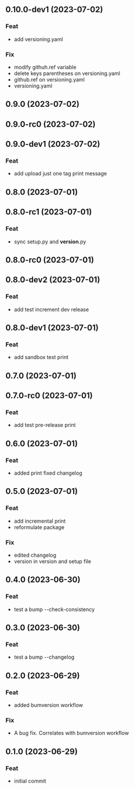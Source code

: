 ## 0.10.0-dev1 (2023-07-02)

### Feat

- add versioning.yaml

### Fix

- modify githuh.ref variable
- delete keys parentheses on versioning.yaml
- github.ref on versioning.yaml
- versioning.yaml

## 0.9.0 (2023-07-02)

## 0.9.0-rc0 (2023-07-02)

## 0.9.0-dev1 (2023-07-02)

### Feat

- add upload just one tag print message

## 0.8.0 (2023-07-01)

## 0.8.0-rc1 (2023-07-01)

### Feat

- sync setup.py and __version__.py

## 0.8.0-rc0 (2023-07-01)

## 0.8.0-dev2 (2023-07-01)

### Feat

- add test increment dev release

## 0.8.0-dev1 (2023-07-01)

### Feat

- add sandbox test print

## 0.7.0 (2023-07-01)

## 0.7.0-rc0 (2023-07-01)

### Feat

- add test pre-release print

## 0.6.0 (2023-07-01)

### Feat

- added print fixed changelog

## 0.5.0 (2023-07-01)

### Feat

- add incremental print
- reformulate package

### Fix

- edited changelog
- version in version and setup file

## 0.4.0 (2023-06-30)

### Feat

- test a bump --check-consistency

## 0.3.0 (2023-06-30)

### Feat

- test a bump --changelog

## 0.2.0 (2023-06-29)

### Feat

- added bumversion workflow

### Fix

- A bug fix. Correlates with bumversion workflow

## 0.1.0 (2023-06-29)

### Feat

- initial commit

